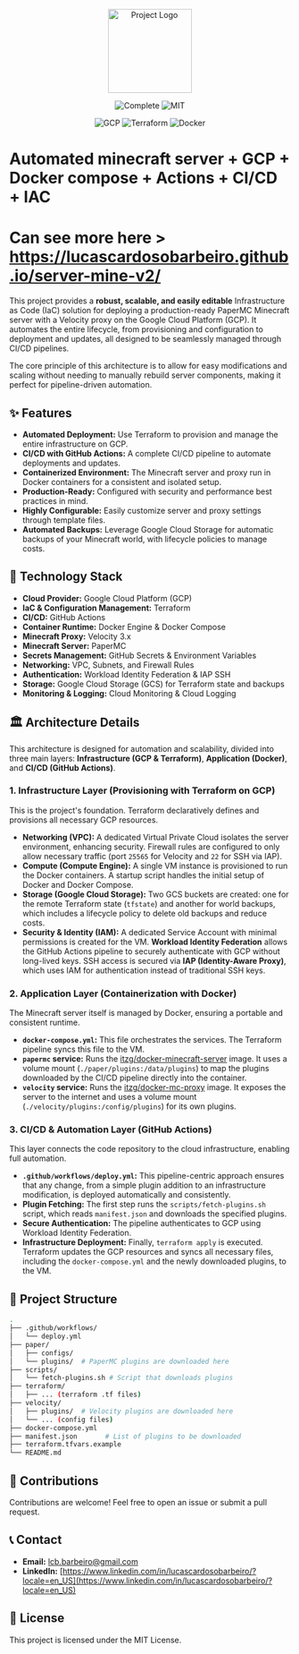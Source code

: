 <p align="center">
  <img src="https://res.cloudinary.com/zenbusiness/image/upload/v1670445040/logaster/logaster-2020-06-image14-3.png" width="150" alt="Project Logo" />
</p>
<p align="center">
  <img src="https://img.shields.io/badge/status-complete-green?style=for-the-badge" alt="Complete" />
  <img src="https://img.shields.io/badge/license-MIT-blue?style=for-the-badge" alt="MIT" />
</p>
<p align="center">
  <img src="https://img.shields.io/badge/GCP-4285F4?style=for-the-badge&logo=google-cloud&logoColor=white" alt="GCP" />
  <img src="https://img.shields.io/badge/Terraform-7B42BC?style=for-the-badge&logo=terraform&logoColor=white" alt="Terraform" />
  <img src="https://img.shields.io/badge/Docker-2496ED?style=for-the-badge&logo=docker&logoColor=white" alt="Docker" />

</p>

# Automated minecraft server + GCP + Docker compose + Actions + CI/CD + IAC
# Can see more here > https://lucascardosobarbeiro.github.io/server-mine-v2/
This project provides a **robust, scalable, and easily editable** Infrastructure as Code (IaC) solution for deploying a production-ready PaperMC Minecraft server with a Velocity proxy on the Google Cloud Platform (GCP). It automates the entire lifecycle, from provisioning and configuration to deployment and updates, all designed to be seamlessly managed through CI/CD pipelines.

The core principle of this architecture is to allow for easy modifications and scaling without needing to manually rebuild server components, making it perfect for pipeline-driven automation.

## ✨ Features

* **Automated Deployment:** Use Terraform to provision and manage the entire infrastructure on GCP.
* **CI/CD with GitHub Actions:** A complete CI/CD pipeline to automate deployments and updates.
* **Containerized Environment:** The Minecraft server and proxy run in Docker containers for a consistent and isolated setup.
* **Production-Ready:** Configured with security and performance best practices in mind.
* **Highly Configurable:** Easily customize server and proxy settings through template files.
* **Automated Backups:** Leverage Google Cloud Storage for automatic backups of your Minecraft world, with lifecycle policies to manage costs.

## 🚀 Technology Stack

* **Cloud Provider:** Google Cloud Platform (GCP)
* **IaC & Configuration Management:** Terraform
* **CI/CD:** GitHub Actions
* **Container Runtime:** Docker Engine & Docker Compose
* **Minecraft Proxy:** Velocity 3.x
* **Minecraft Server:** PaperMC
* **Secrets Management:** GitHub Secrets & Environment Variables
* **Networking:** VPC, Subnets, and Firewall Rules
* **Authentication:** Workload Identity Federation & IAP SSH
* **Storage:** Google Cloud Storage (GCS) for Terraform state and backups
* **Monitoring & Logging:** Cloud Monitoring & Cloud Logging

## 🏛️ Architecture Details

This architecture is designed for automation and scalability, divided into three main layers: **Infrastructure (GCP & Terraform)**, **Application (Docker)**, and **CI/CD (GitHub Actions)**.



### 1. Infrastructure Layer (Provisioning with Terraform on GCP)

This is the project's foundation. Terraform declaratively defines and provisions all necessary GCP resources.

* **Networking (VPC):** A dedicated Virtual Private Cloud isolates the server environment, enhancing security. Firewall rules are configured to only allow necessary traffic (port `25565` for Velocity and `22` for SSH via IAP).
* **Compute (Compute Engine):** A single VM instance is provisioned to run the Docker containers. A startup script handles the initial setup of Docker and Docker Compose.
* **Storage (Google Cloud Storage):** Two GCS buckets are created: one for the remote Terraform state (`tfstate`) and another for world backups, which includes a lifecycle policy to delete old backups and reduce costs.
* **Security & Identity (IAM):** A dedicated Service Account with minimal permissions is created for the VM. **Workload Identity Federation** allows the GitHub Actions pipeline to securely authenticate with GCP without long-lived keys. SSH access is secured via **IAP (Identity-Aware Proxy)**, which uses IAM for authentication instead of traditional SSH keys.

### 2. Application Layer (Containerization with Docker)

The Minecraft server itself is managed by Docker, ensuring a portable and consistent runtime.

* **`docker-compose.yml`:** This file orchestrates the services. The Terraform pipeline syncs this file to the VM.
* **`papermc` service:** Runs the [itzg/docker-minecraft-server](https://github.com/itzg/docker-minecraft-server) image. It uses a volume mount (`./paper/plugins:/data/plugins`) to map the plugins downloaded by the CI/CD pipeline directly into the container.
* **`velocity` service:** Runs the [itzg/docker-mc-proxy](https://github.com/itzg/docker-mc-proxy) image. It exposes the server to the internet and uses a volume mount (`./velocity/plugins:/config/plugins`) for its own plugins.

### 3. CI/CD & Automation Layer (GitHub Actions)

This layer connects the code repository to the cloud infrastructure, enabling full automation.

* **`.github/workflows/deploy.yml`:** This pipeline-centric approach ensures that any change, from a simple plugin addition to an infrastructure modification, is deployed automatically and consistently.
* **Plugin Fetching:** The first step runs the `scripts/fetch-plugins.sh` script, which reads `manifest.json` and downloads the specified plugins.
* **Secure Authentication:** The pipeline authenticates to GCP using Workload Identity Federation.
* **Infrastructure Deployment:** Finally, `terraform apply` is executed. Terraform updates the GCP resources and syncs all necessary files, including the `docker-compose.yml` and the newly downloaded plugins, to the VM.

## 📁 Project Structure

```bash
.
├── .github/workflows/
│   └── deploy.yml
├── paper/
│   ├── configs/
│   └── plugins/  # PaperMC plugins are downloaded here
├── scripts/
│   └── fetch-plugins.sh # Script that downloads plugins
├── terraform/
│   ├── ... (terraform .tf files)
├── velocity/
│   ├── plugins/  # Velocity plugins are downloaded here
│   └── ... (config files)
├── docker-compose.yml
├── manifest.json       # List of plugins to be downloaded
├── terraform.tfvars.example
└── README.md
```



## 🤝 Contributions

Contributions are welcome! Feel free to open an issue or submit a pull request.

## 📞 Contact

* **Email:** lcb.barbeiro@gmail.com
* **LinkedIn:** [https://www.linkedin.com/in/lucascardosobarbeiro/?locale=en_US](https://www.linkedin.com/in/lucascardosobarbeiro/?locale=en_US)

## 📄 License

This project is licensed under the MIT License.
